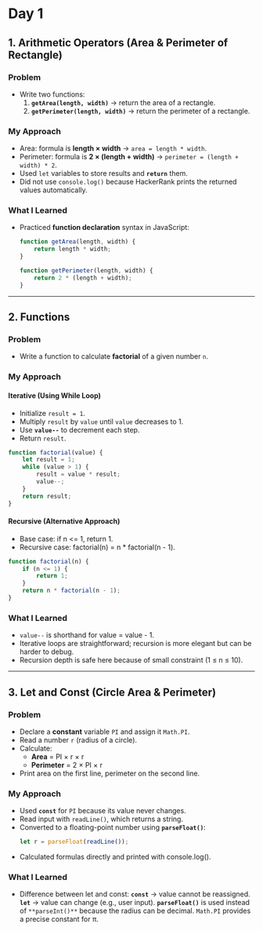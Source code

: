 # Day 1

## 1. Arithmetic Operators (Area & Perimeter of Rectangle)

### Problem  
- Write two functions:  
  1. **`getArea(length, width)`** → return the area of a rectangle.  
  2. **`getPerimeter(length, width)`** → return the perimeter of a rectangle.  

### My Approach  
- Area: formula is **length × width** → `area = length * width`.  
- Perimeter: formula is **2 × (length + width)** → `perimeter = (length + width) * 2`.  
- Used `let` variables to store results and **`return`** them.  
- Did not use `console.log()` because HackerRank prints the returned values automatically.  

### What I Learned  
- Practiced **function declaration** syntax in JavaScript:  

  ```javascript
  function getArea(length, width) {
      return length * width;
  }

  function getPerimeter(length, width) {
      return 2 * (length + width);
  }

---

## 2. Functions

### Problem
- Write a function to calculate **factorial** of a given number `n`.

### My Approach

#### Iterative (Using While Loop)
- Initialize `result = 1`.  
- Multiply `result` by `value` until `value` decreases to 1.  
- Use **`value--`** to decrement each step.  
- Return `result`.  

```javascript
function factorial(value) {
    let result = 1;
    while (value > 1) {
        result = value * result;
        value--;
    }
    return result;
}
```
#### Recursive (Alternative Approach)
- Base case: if n <= 1, return 1.
- Recursive case: factorial(n) = n * factorial(n - 1).

```javascript
function factorial(n) {
    if (n <= 1) {
        return 1;
    }
    return n * factorial(n - 1);
}
```
### What I Learned
- `value--` is shorthand for value = value - 1.
- Iterative loops are straightforward; recursion is more elegant but can be harder to debug.
- Recursion depth is safe here because of small constraint (1 ≤ n ≤ 10).

---

## 3. Let and Const (Circle Area & Perimeter)

### Problem
- Declare a **constant** variable `PI` and assign it `Math.PI`.  
- Read a number `r` (radius of a circle).  
- Calculate:  
  - **Area** = PI × r × r  
  - **Perimeter** = 2 × PI × r  
- Print area on the first line, perimeter on the second line.

### My Approach
- Used **`const`** for `PI` because its value never changes.  
- Read input with `readLine()`, which returns a string.  
- Converted to a floating-point number using **`parseFloat()`**:  
  ```javascript
  let r = parseFloat(readLine());
  ```
- Calculated formulas directly and printed with console.log().

### What I Learned
- Difference between let and const:
**`const`** → value cannot be reassigned.
**`let`** → value can change (e.g., user input).
**`parseFloat()`** is used instead of `**parseInt()**` because the radius can be decimal.
`Math.PI` provides a precise constant for π.

